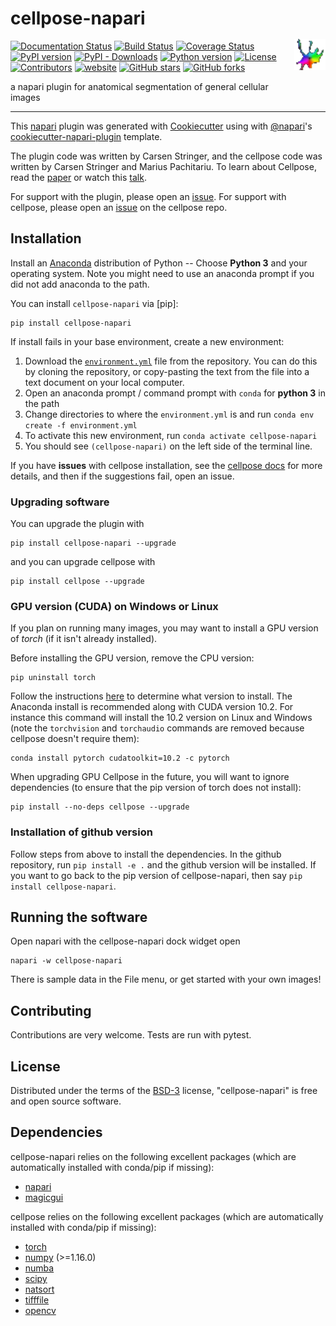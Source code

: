 # cellpose-napari <img src="docs/_static/favicon.ico" width="50" title="cellpose" alt="cellpose" align="right" vspace = "50">

[![Documentation Status](https://readthedocs.org/projects/cellpose-napari/badge/?version=latest)](https://cellpose-napari.readthedocs.io/en/latest/?badge=latest)
[![Build Status](https://travis-ci.org/MouseLand/cellpose-napari.svg?branch=main)](https://travis-ci.org/MouseLand/cellpose)
[![Coverage Status](https://coveralls.io/repos/github/MouseLand/cellpose-napari/badge.svg?branch=main)](https://coveralls.io/github/MouseLand/cellpose-napari?branch=maain)
[![PyPI version](https://badge.fury.io/py/cellpose-napari.svg)](https://badge.fury.io/py/cellpose-napari)
[![PyPI - Downloads](https://img.shields.io/pypi/dm/cellpose-napari)](https://pypistats.org/packages/cellpose-napari)
[![Python version](https://img.shields.io/pypi/pyversions/cellpose-napari)](https://pypistats.org/packages/cellpose-napari)
[![License](https://img.shields.io/pypi/l/cellpose-napari.svg?color=green)](https://github.com/mouseland/cellpose-napari/raw/master/LICENSE)
[![Contributors](https://img.shields.io/github/contributors-anon/MouseLand/cellpose-napari)](https://github.com/MouseLand/cellpose-napari/graphs/contributors)
[![website](https://img.shields.io/website?url=https%3A%2F%2Fwww.cellpose.org)](https://www.cellpose.org)
[![GitHub stars](https://img.shields.io/github/stars/MouseLand/cellpose-napari?style=social)](https://github.com/MouseLand/cellpose-napari/)
[![GitHub forks](https://img.shields.io/github/forks/MouseLand/cellpose-napari?style=social)](https://github.com/MouseLand/cellpose-napari/)

a napari plugin for anatomical segmentation of general cellular images

----------------------------------

This [napari] plugin was generated with [Cookiecutter] using with [@napari]'s [cookiecutter-napari-plugin] template.

The plugin code was written by Carsen Stringer, and the cellpose code was written by Carsen Stringer and Marius Pachitariu. To learn about Cellpose, read the [paper](https://t.co/kBMXmPp3Yn?amp=1) or watch this [talk](https://t.co/JChCsTD0SK?amp=1). 

For support with the plugin, please open an [issue](https://github.com/MouseLand/cellpose-napari/issues). For support with cellpose, please open an [issue](https://github.com/MouseLand/cellpose/issues) on the cellpose repo. 


## Installation

Install an [Anaconda](https://www.anaconda.com/download/) distribution of Python -- Choose **Python 3** and your operating system. Note you might need to use an anaconda prompt if you did not add anaconda to the path. 

You can install `cellpose-napari` via [pip]:

    pip install cellpose-napari

If install fails in your base environment, create a new environment:
1. Download the [`environment.yml`](https://github.com/MouseLand/cellpose-napari/blob/master/environment.yml?raw=true) file from the repository. You can do this by cloning the repository, or copy-pasting the text from the file into a text document on your local computer.
2. Open an anaconda prompt / command prompt with `conda` for **python 3** in the path
3. Change directories to where the `environment.yml` is and run `conda env create -f environment.yml`
4. To activate this new environment, run `conda activate cellpose-napari`
5. You should see `(cellpose-napari)` on the left side of the terminal line. 

If you have **issues** with cellpose installation, see the [cellpose docs](https://cellpose.readthedocs.io/en/latest/installation.html) for more details, and then if the suggestions fail, open an issue.

### Upgrading software

You can upgrade the plugin with
```
pip install cellpose-napari --upgrade
```

and you can upgrade cellpose with
```
pip install cellpose --upgrade
```

### GPU version (CUDA) on Windows or Linux

If you plan on running many images, you may want to install a GPU version of *torch* (if it isn't already installed).

Before installing the GPU version, remove the CPU version:
~~~
pip uninstall torch
~~~

Follow the instructions [here](https://pytorch.org/get-started/locally/) to determine what version to install. The Anaconda install is recommended along with CUDA version 10.2. For instance this command will install the 10.2 version on Linux and Windows (note the `torchvision` and `torchaudio` commands are removed because cellpose doesn't require them):

~~~
conda install pytorch cudatoolkit=10.2 -c pytorch
~~~~

When upgrading GPU Cellpose in the future, you will want to ignore dependencies (to ensure that the pip version of torch does not install):
~~~
pip install --no-deps cellpose --upgrade
~~~

### Installation of github version

Follow steps from above to install the dependencies. In the github repository, run `pip install -e .` and the github version will be installed. If you want to go back to the pip version of cellpose-napari, then say `pip install cellpose-napari`.


## Running the software

Open napari with the cellpose-napari dock widget open
```
napari -w cellpose-napari
```

There is sample data in the File menu, or get started with your own images!


## Contributing

Contributions are very welcome. Tests are run with pytest.

## License

Distributed under the terms of the [BSD-3] license,
"cellpose-napari" is free and open source software.

## Dependencies
cellpose-napari relies on the following excellent packages (which are automatically installed with conda/pip if missing):
- [napari](https://napari.org)
- [magicgui](https://napari.org/magicgui/)

cellpose relies on the following excellent packages (which are automatically installed with conda/pip if missing):
- [torch](https://pytorch.org/)
- [numpy](http://www.numpy.org/) (>=1.16.0)
- [numba](http://numba.pydata.org/numba-doc/latest/user/5minguide.html)
- [scipy](https://www.scipy.org/)
- [natsort](https://natsort.readthedocs.io/en/master/)
- [tifffile](https://pypi.org/project/tifffile/)
- [opencv](https://opencv.org/)


[napari]: https://github.com/napari/napari
[Cookiecutter]: https://github.com/audreyr/cookiecutter
[@napari]: https://github.com/napari
[BSD-3]: http://opensource.org/licenses/BSD-3-Clause
[cookiecutter-napari-plugin]: https://github.com/napari/cookiecutter-napari-plugin
